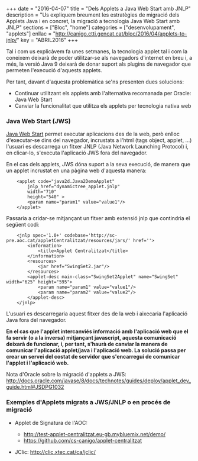 +++
date        = "2016-04-07"
title       = "Dels Applets a Java Web Start amb JNLP"
description = "Us expliquem breument les estratègies de migració dels Applets Java i en concret, la migració a tecnologia Java Web Start amb JNLP"
sections    = ["Bloc", "home"]
categories  = ["desenvolupament", "applets"]
enllac	    = "http://canigo.ctti.gencat.cat/bloc/2016/04/applets-to-jnlp/"
key         = "ABRIL2016"
+++

Tal i com us explicàvem fa unes setmanes, la tecnologia applet tal i com la coneixem deixarà de poder utilitzar-se als navegadors d'internet en breu i, a més, la versió Java 9 deixarà de donar suport als plugins de navegador que permeten l'execució d'aquests applets.

Per tant, davant d'aquesta problemàtica se'ns presenten dues solucions:

- Continuar utilitzant els applets amb l'alternativa recomanada per Oracle: Java Web Start
- Canviar la funcionalitat que utilitza els applets per tecnologia nativa web

### Java Web Start (JWS)

[Java Web Start](https://www.java.com/en/download/faq/java_webstart.xml) permet executar aplicacions des de la web, però enlloc d'executar-se dins del navegador, incrustats a l'html (tags object, applet, ...) l'usuari es descarrega un fitxer JNLP (Java Network Launching Protocol) i, en clicar-lo, s'executa l'aplicació JWS fora del navegador.

En el cas dels applets, JWS dóna suport a la seva execució, de manera que un applet incrustat en una pàgina web d'aquesta manera:

		<applet code="java2d.Java2DemoApplet"          
        	jnlp_href="dynamictree_applet.jnlp"         
        	width="710" 
        	height="540" >        
		    <param name="param1" value="value1"/>
		</applet> 

Passaria a cridar-se mitjançant un fitxer amb extensió jnlp que contindria el següent codi:

		<jnlp spec='1.0+' codebase='http://sc-pre.aoc.cat/appletCentralitzat/resources/jars/' href=''>
			<information>
				<title>Applet Centralitzat</title>
			</information>
			<resources>
				<jar href="SwingSet2.jar"/>
			</resources>
			<applet-desc main-class="SwingSet2Applet" name="SwingSet" width="625" height="595">
				<param name="param1" value="value1"/>
			  	<param name="param2" value="value2"/>
			</applet-desc>
		</jnlp>

L'usuari es descarregaria aquest fitxer des de la web i aixecaria l'aplicació Java fora del navegador. 

**En el cas que l'applet intercanviés informació amb l'aplicació web que el fa servir (o a la inversa) mitjançant javascript, aquesta comunicació deixarà de funcionar, i, per tant, s'haurà de canviar la manera de comunicar l'aplicació applet/java i l'aplicació web. La solució passa per crear un servei del costat de servidor que s'encarregui de comunicar l'applet i l'aplicació web.** 

Nota d'Oracle sobre la migració d'applets a JWS: http://docs.oracle.com/javase/8/docs/technotes/guides/deploy/applet_dev_guide.html#JSDPG1032

### Exemples d'Applets migrats a JWS/JNLP o en procés de migració

- Applet de Signatura de l'AOC: 
	- http://test-applet-centralitzat.eu-gb.mybluemix.net/demo/
	- https://github.com/cs-canigo/applet-centralitzat

- JClic: http://clic.xtec.cat/ca/jclic/

